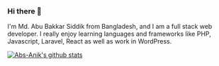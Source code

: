 ### Hi there 👋
I'm Md. Abu Bakkar Siddik from Bangladesh, and I am a full stack web developer. I really enjoy learning languages and frameworks like PHP, Javascript, Laravel, React as well as work in WordPress.

[![Abs-Anik's github stats](https://github-readme-stats.vercel.app/api?username=Abs-Anik)](https://github.com/Abs-Anik/github-readme-stats)

<!--
**Abs-Anik/Abs-Anik** is a ✨ _special_ ✨ repository because its `README.md` (this file) appears on your GitHub profile.

Here are some ideas to get you started:

- 🔭 I’m currently working on ...
- 🌱 I’m currently learning ...
- 👯 I’m looking to collaborate on ...
- 🤔 I’m looking for help with ...
- 💬 Ask me about ...
- 📫 How to reach me: ...
- 😄 Pronouns: ...
- ⚡ Fun fact: ...
-->
